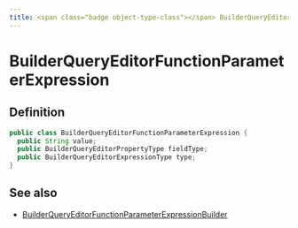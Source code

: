 ```yaml
---
title: <span class="badge object-type-class"></span> BuilderQueryEditorFunctionParameterExpression
---
```

# <span class="badge object-type-class"></span> BuilderQueryEditorFunctionParameterExpression

## Definition

```java
public class BuilderQueryEditorFunctionParameterExpression {
  public String value;
  public BuilderQueryEditorPropertyType fieldType;
  public BuilderQueryEditorExpressionType type;
}
```
## See also

 * <span class="badge builder"></span> [BuilderQueryEditorFunctionParameterExpressionBuilder](./builder-BuilderQueryEditorFunctionParameterExpressionBuilder.md)
